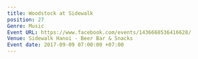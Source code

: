 ```yaml
---
title: Woodstock at Sidewalk
position: 27
Genre: Music
Event URL: https://www.facebook.com/events/1436668536416628/
Venue: Sidewalk Hanoi - Beer Bar & Snacks
Event date: 2017-09-09 07:00:00 +07:00
---
```


